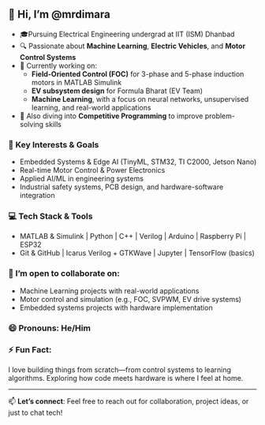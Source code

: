 ## 👋 Hi, I’m @mrdimara

- 🎓Pursuing Electrical Engineering undergrad at IIT (ISM) Dhanbad
- 🔍 Passionate about **Machine Learning**, **Electric Vehicles**, and **Motor Control Systems**
- 🤖 Currently working on:
  - **Field-Oriented Control (FOC)** for 3-phase and 5-phase induction motors in MATLAB Simulink
  - **EV subsystem design** for Formula Bharat (EV Team)
  - **Machine Learning**, with a focus on neural networks, unsupervised learning, and real-world applications
- 🧠 Also diving into **Competitive Programming** to improve problem-solving skills

### 🚀 Key Interests & Goals
- Embedded Systems & Edge AI (TinyML, STM32, TI C2000, Jetson Nano)
- Real-time Motor Control & Power Electronics
- Applied AI/ML in engineering systems
- Industrial safety systems, PCB design, and hardware-software integration

### 💻 Tech Stack & Tools
- MATLAB & Simulink | Python | C++ | Verilog | Arduino | Raspberry Pi | ESP32  
- Git & GitHub | Icarus Verilog + GTKWave | Jupyter | TensorFlow (basics)

### 🤝 I’m open to collaborate on:
- Machine Learning projects with real-world applications
- Motor control and simulation (e.g., FOC, SVPWM, EV drive systems)
- Embedded systems projects with hardware implementation

### 😄 Pronouns: He/Him  
### ⚡ Fun Fact:
I love building things from scratch—from control systems to learning algorithms. Exploring how code meets hardware is where I feel at home.

---

📫 **Let’s connect**: Feel free to reach out for collaboration, project ideas, or just to chat tech!
